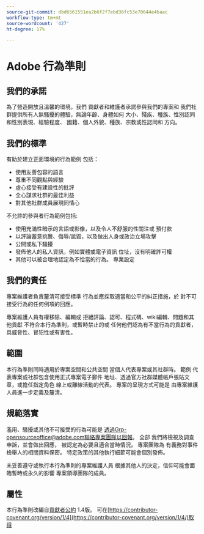 ```yaml
---
source-git-commit: dbd6561551ea2b6f2f7ebd36fc53e70644e4baac
workflow-type: tm+mt
source-wordcount: '427'
ht-degree: 17%

---
```

# Adobe 行為準則

## 我們的承諾

為了營造開放且溫馨的環境，我們
貢獻者和維護者承諾參與我們的專案和
我們社群提供所有人無騷擾的體驗，無論年齡、身體如何
大小、殘疾、種族、性別認同和性別表現、經驗程度、
國籍、個人外貌、種族、宗教或性認同和
方向。

## 我們的標準

有助於建立正面環境的行為範例
包括：

* 使用友善包容的語言
* 尊重不同觀點與經驗
* 虛心接受有建設性的批評
* 全心謀求社群的最佳利益
* 對其他社群成員展現同情心

不允許的參與者行為範例包括:

* 使用充滿性暗示的言語或影像，以及令人不舒服的性關注或
預付款
* 以評論蓄意挑釁、侮辱/詆毀，以及做出人身或政治立場攻擊
* 公開或私下騷擾
* 發佈他人的私人資訊，例如實體或電子資訊
位址，沒有明確許可權
* 其他可以被合理地認定為不恰當的行為。
專業設定

## 我們的責任

專案維護者負責釐清可接受標準
行為並應採取適當和公平的糾正措施，於
對不可接受行為的任何例項的回應。

專案維護人員有權移除、編輯或
拒絕評論、認可、程式碼、wiki編輯、問題和其他貢獻
不符合本行為準則，或暫時禁止的或
任何他們認為有不當行為的貢獻者，
具威脅性、冒犯性或有害性。

## 範圍

本行為準則同時適用於專案空間和公共空間
當個人代表專案或其社群時。 範例
代表專案或社群包含使用正式專案電子郵件
地址、透過官方社群媒體帳戶張貼文章，或擔任指定角色
線上或離線活動的代表。 專案的呈現方式可能是
由專案維護人員進一步定義及釐清。

## 規範落實

濫用、騷擾或其他不可接受的行為可能是
透過Grp-opensourceoffice@adobe.com聯絡專案團隊以回報。 全部
我們將檢視及調查申訴，並會做出回應，
被認定為必要且適合當時情況。 專案團隊為
有義務對事件檢舉人的相關資料保密。
特定政策的其他執行細節可能會個別發佈。

未妥善遵守或執行本行為準則的專案維護人員
根據其他人的決定，信仰可能會面臨暫時或永久的影響
專案領導團隊的成員。

## 屬性

本行為準則改編自[貢獻者公約](https://contributor-covenant.org) 1.4版。
可在[https://contributor-covenant.org/version/1/4](https://contributor-covenant.org/version/1/4/)取得
